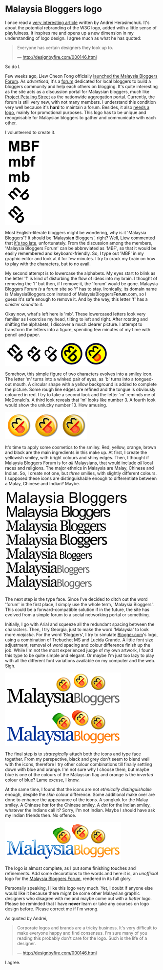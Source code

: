 Malaysia Bloggers logo
===

I once read a [very interesting article](http://designbyfire.com/000146.html "Rebranding the W3C") written by Andrei Herasimchuk. It's about the potential rebranding of the W3C logo, added with a little sense of playfulness. It inspires me and opens up a new dimension in my understanding of logo design. I agree much as what he has quoted:

> Everyone has certain designers they look up to.
>
> — <http://designbyfire.com/000146.html>

So do I.

Few weeks ago, Liew Cheon Fong officially [launched the Malaysia Bloggers Forum](http://liewcf.com/wp/archives/2005/03/malaysia-bloggers-forum-launched/ "Malaysia Bloggers Forum Launched!"). As *advertised*, it's a [forum](http://malaysiabloggers.com/ "Malaysia Bloggers Forum") dedicated for local bloggers to build a bloggers community and help each others on blogging. It's quite interesting as the site acts as a discussion portal for Malaysian bloggers, much like [Project Petaling Street](http://petalingstreet.com/) as the nationwide aggregation portal. Currently, the forum is still very new, with not many members. I understand this condition very well because it's **hard** to maintain a forum. Besides, it also [needs a logo](http://malaysiabloggers.com/showthread.php?t=11 "Malaysia Bloggers Forum logo???"), mainly for promotional purposes. This logo has to be unique and recognisable for Malaysian bloggers to gather and communicate with each other.

I volunteered to create it.

![letters 'MBF', lowercased 'mbf', 'mb' and further rotated, shifted 'mb', forming from characters to a figure](/blog/images/artwork/logos/mbf_lowercase_mb_rotated_shifted.png)

Most English-literate bloggers might be wondering, why is it 'Malaysia Bloggers'? It should be 'Malaysia**n** Bloggers', right? Well, Liew commented that [it's too late](http://liewcf.com/wp/archives/2005/03/malaysia-bloggers-forum-launched/#comment-6813 "Too late..."), unfortunately. From the discussion among the members, 'Malaysia Bloggers Forum' can be abbreviated as 'MBF', so that it would be easily remembered and keyboard-friendly. So, I type out 'MBF' in my graphic editor and look at it for few minutes. I try to crack my brain on how to play with the characters, but to no avail.

My second attempt is to lowercase the alphabets. My eyes start to blink as the letter 'f' is kind of disturbing the flow of ideas into my brain. I thought of removing the 'f' but then, if I remove it, the 'forum' would be gone. Malaysia Bloggers Forum *is* a forum site so 'f' has to stay. Ironically, its domain name is MalaysiaBloggers.com instead of MalaysiaBloggers**Forum**.com, so I guess it's safe enough to remove it. And by the way, this letter 'f' has a *sinister sound* to it.

Okay now, what's left here is 'mb'. These lowercased letters look very familiar as I exercise my head, tilting to left and right. After rotating and shifting the alphabets, I discover a much clearer picture. I attempt to transform the letters into a figure, spending few minutes of my time with pencil and paper.

![letters 'mb' evolving into a smiley with winked eyes and tongued-out mouth](/blog/images/artwork/logos/mb_smiley_wink_tongue.png)

Somehow, this simple figure of two characters evolves into a smiley icon. The letter 'm' turns into a winked pair of eyes, as 'b' turns into a tongued-out mouth. A circular shape with a yellow background is added to complete the picture. Some rough line edges are refined and the tongue is obviously coloured in red. I try to take a second look and the letter 'm' reminds me of McDonald's. A third look reveals that 'm' looks like number 3. A fourth look would show the unlucky number 13. How amusing.

![three smileys, applied with cosmetics, featuring the major ethnics in Malaysia which are Chinese, Malay and Indian](/blog/images/artwork/logos/mb_smileys_cosmetics_chinese_malay_indian.png)

It's time to apply some cosmetics to the smiley. Red, yellow, orange, brown and black are the main ingredients in this make up. At first, I create the yellowish smiley, with bright colours and shiny edges. Then, I thought if Malaysia Bloggers Forum is for *all* Malaysians, that would include *all* local races and religions. The major ethnics in Malaysia are Malay, Chinese and Indian. So, I create not one, but *three* smilies, with slightly different colours. I supposed these icons are distinguishable enough to differentiate between a Malay, Chinese and Indian? Maybe.

!['Malaysia Bloggers' texts evolving through different font variations, text sizes and colour manipulation](/blog/images/artwork/logos/malaysia_bloggers_texts_arial_georgia_trebuchet_ms_lucida_grande.png)

The next step is the type face. Since I've decided to ditch out the word 'forum' in the first place, I simply use the whole term, 'Malaysia Bloggers'. This could be a forward-compatible solution if in the future, the site has evolved from a simple forum to a social networking portal or something.

Initially, I go with Arial and squeeze all the redundant spacing between the characters. Then, I try Georgia, just to make the word 'Malaysia' to look more *majestic*. For the word 'Bloggers', I try to simulate [Blogger.com](http://blogger.com/)'s logo, using a combination of Trebuchet MS and Lucida Grande. A little font size adjustment, removal of word spacing and colour difference finish up the job. While I'm not the most experienced judge of my own artwork, I found this type to be quite simple and elegant. Or maybe I'm just too lazy to play with all the different font variations available on my computer and the web. Sigh.

![two 'Malaysia Bloggers' logos, one is quite plain, the other is further improved with more colours on the text and decorations on the smileys](/blog/images/artwork/logos/malaysia_bloggers_plain_text_colours_smiley_decorations.png)

The final step is to *strategically* attach both the icons and type face together. From my perspective, black and grey don't seem to blend well with the icons, therefore I try other colour combinations till finally settling down with blue and orange. I'm not sure why I choose them, but maybe blue is one of the colours of the Malaysian flag and orange is the *inverted* colour of blue? Lame excuse, I know.

At the same time, I found that the icons are not *ethnically distinguishable* enough, despite the *skin* colour difference. Some additional make over are done to enhance the appearance of the icons. A <span lang="ms">songkok</span> for the Malay smiley. A Chinese *hat* for the Chinese smiley. A *dot* for the Indian smiley, whatever the Indians call it? Sorry, I'm not Indian. Maybe I should have ask my Indian friends then. No offence.

![the 'Malaysia Bloggers' logo designed, refined and rendered in its full glory](/blog/images/artwork/logos/malaysia_bloggers_designed_refined_rendered_glory.png)

The logo is almost complete, as I put some finishing touches and refinements. Add some decorations to the words and here it is, an *unofficial* logo for the [Malaysia Bloggers Forum](http://malaysiabloggers.com/), rendered in its full glory.

Personally speaking, I like this logo very much. Yet, I doubt if anyone else would like it because there might be some other Malaysian graphic designers who disagree with me and maybe come out with a *better* logo. Please be reminded that I have **never** learn or take any courses on logo design before. Please correct me if I'm wrong.

As quoted by Andrei,

> Corporate logos and brands are a tricky business. It's very difficult to make everyone happy and find consensus. I'm sure many of you reading this probably don't care for the logo. Such is the life of a designer.
>
> — <http://designbyfire.com/000146.html>

I agree.